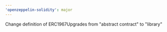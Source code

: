 ```yaml
---
'openzeppelin-solidity': major
---
```


Change definition of ERC1967Upgrades from "abstract contract" to "library"
